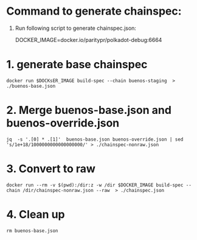 # Command to generate chainspec:

 1. Run following script to generate chainspec.json:

    DOCKER_IMAGE=docker.io/paritypr/polkadot-debug:6664

# 1. generate base chainspec

    docker run $DOCKsER_IMAGE build-spec --chain buenos-staging  > ./buenos-base.json

# 2. Merge buenos-base.json and buenos-override.json

    jq  -s '.[0] * .[1]'  buenos-base.json buenos-override.json | sed 's/1e+18/1000000000000000000/' > ./chainspec-nonraw.json

# 3. Convert to raw 

    docker run --rm -v $(pwd):/dir:z -w /dir $DOCKER_IMAGE build-spec --chain /dir/chainspec-nonraw.json --raw  > ./chainspec.json

# 4. Clean up

    rm buenos-base.json
